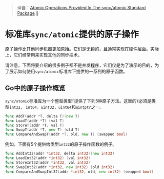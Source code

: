 > 译自：[Atomic Operations Provided In The sync/atomic Standard Package](https://go101.org/article/concurrent-atomic-operation.html) :book:

# 标准库`sync/atomic`提供的原子操作

原子操作比其他同步机器更加原始。它们是无锁的，且通常实现在硬件层面。实际上，它们经常用来实现其他的同步技术。

请注意，下面将要介绍的很多例子都不是并发程序，它们仅是为了演示的目的，为了展示如何使用`sync/atomic`标准库下提供的一系列的原子函数。

##  Go中的原子操作概览

`sync/atomic`标准库为一个整型类型`T`提供了下列5种原子方法。这里的`T`必须是类型`int32`， `int64`，`uint32`，`uint64`和`uintptr`之一。

```go
func AddT(addr *T, delta T)(new T)
func LoadT(addr *T) (val T)
func StoreT(addr *T, val T)
func SwapT(addr *T, new T) (old T)
func CompareAndSwapT(addr *T, old, new T) (swapped bool)
```

例如，下面有5个提供给类型`int32`的原子操作函数的例子。

```go
func AddInt32(addr *int32, delta int32)(new int32)
func LoadInt32(addr *int32) (val int32)
func StoreInt32(addr *int32, val int32)
func SwapInt32(addr *int32, new int32) (old int32)
func CompareAndSwapInt32(addr *int32, old, new int32) (swapped bool)
```
